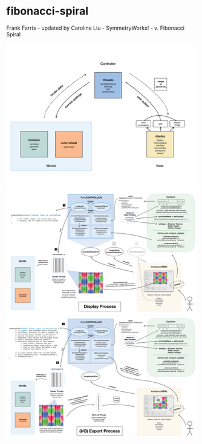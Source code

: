 # fibonacci-spiral
Frank Farris - updated by Caroline Liu - SymmetryWorks! - v. Fibonacci Spiral

![MVC diagram](https://github.com/liucar/symmetryworks-research-bowdoin/blob/fibonacci-spiral/Diagrams/old_wallgen_diagram.png)  
![Display diagram](https://github.com/liucar/symmetryworks-research-bowdoin/blob/fibonacci-spiral/Diagrams/display_diagram.png)  
![Export diagram](https://github.com/liucar/symmetryworks-research-bowdoin/blob/fibonacci-spiral/Diagrams/export_diagram.png)  
